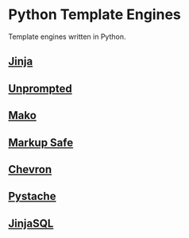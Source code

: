 # Python Template Engines
Template engines written in Python.

## [Jinja](https://github.com/pallets/jinja)

## [Unprompted](https://github.com/ThereforeGames/unprompted)

## [Mako](https://github.com/zzzeek/mako)

## [Markup Safe](https://github.com/pallets/markupsafe)

## [Chevron](https://github.com/noahmorrison/chevron)

## [Pystache](https://github.com/defunkt/pystache)

## [JinjaSQL]()
